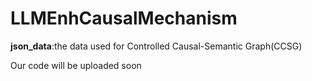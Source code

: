 # LLMEnhCausalMechanism

**json_data**:the data used for  Controlled Causal-Semantic Graph(CCSG)

Our code will be uploaded soon
